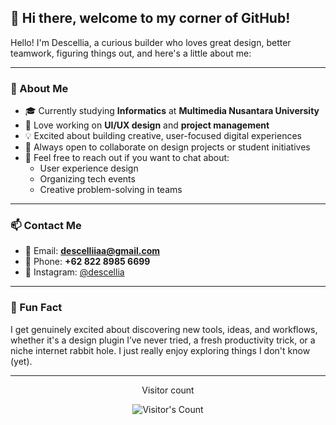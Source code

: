 ## 👋 Hi there, welcome to my corner of GitHub!

Hello! I'm Descellia, a curious builder who loves great design, better teamwork, figuring things out, and here's a little about me:

---

### 🌟 About Me

- 🎓 Currently studying **Informatics** at **Multimedia Nusantara University**  
- 🎨 Love working on **UI/UX design** and **project management**  
- 💡 Excited about building creative, user-focused digital experiences  
- 🤝 Always open to collaborate on design projects or student initiatives  
- 💬 Feel free to reach out if you want to chat about:
  - User experience design
  - Organizing tech events
  - Creative problem-solving in teams

---

### 📫 Contact Me

- 📧 Email: **descelliiaa@gmail.com**  
- 📱 Phone: **+62 822 8985 6699**  
- 📸 Instagram: [@descellia](https://instagram.com/descellia)

---

### 🌈 Fun Fact

I get genuinely excited about discovering new tools, ideas, and workflows, whether it's a design plugin I’ve never tried, a fresh productivity trick, or a niche internet rabbit hole. I just really enjoy exploring things I don't know (yet).

---

<div align="center"> 
  <p>Visitor count</p>
  <img src="https://profile-counter.glitch.me/{descellia}/count.svg" alt="Visitor's Count" />
</div>
